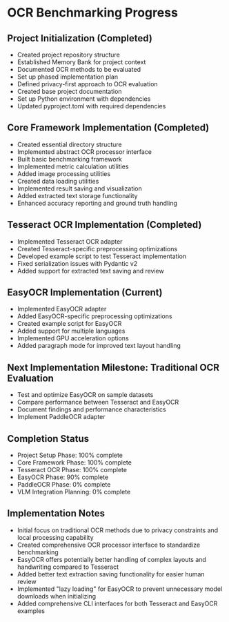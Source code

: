 # OCR Benchmarking Progress

## Project Initialization (Completed)
- Created project repository structure
- Established Memory Bank for project context
- Documented OCR methods to be evaluated
- Set up phased implementation plan
- Defined privacy-first approach to OCR evaluation
- Created base project documentation
- Set up Python environment with dependencies
- Updated pyproject.toml with required dependencies

## Core Framework Implementation (Completed)
- Created essential directory structure
- Implemented abstract OCR processor interface
- Built basic benchmarking framework
- Implemented metric calculation utilities
- Added image processing utilities
- Created data loading utilities
- Implemented result saving and visualization
- Added extracted text storage functionality
- Enhanced accuracy reporting and ground truth handling

## Tesseract OCR Implementation (Completed)
- Implemented Tesseract OCR adapter
- Created Tesseract-specific preprocessing optimizations
- Developed example script to test Tesseract implementation
- Fixed serialization issues with Pydantic v2
- Added support for extracted text saving and review

## EasyOCR Implementation (Current)
- Implemented EasyOCR adapter
- Added EasyOCR-specific preprocessing optimizations
- Created example script for EasyOCR
- Added support for multiple languages
- Implemented GPU acceleration options
- Added paragraph mode for improved text layout handling

## Next Implementation Milestone: Traditional OCR Evaluation
- Test and optimize EasyOCR on sample datasets
- Compare performance between Tesseract and EasyOCR
- Document findings and performance characteristics
- Implement PaddleOCR adapter

## Completion Status
- Project Setup Phase: 100% complete
- Core Framework Phase: 100% complete
- Tesseract OCR Phase: 100% complete
- EasyOCR Phase: 90% complete
- PaddleOCR Phase: 0% complete
- VLM Integration Planning: 0% complete

## Implementation Notes
- Initial focus on traditional OCR methods due to privacy constraints and local processing capability
- Created comprehensive OCR processor interface to standardize benchmarking
- EasyOCR offers potentially better handling of complex layouts and handwriting compared to Tesseract
- Added better text extraction saving functionality for easier human review
- Implemented "lazy loading" for EasyOCR to prevent unnecessary model downloads when initializing
- Added comprehensive CLI interfaces for both Tesseract and EasyOCR examples 